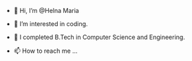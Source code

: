 - 👋 Hi, I’m @Helna Maria
- 👀 I’m interested in coding.
- 🌱 I completed B.Tech in Computer Science and Engineering.

- 📫 How to reach me ...

<!---
HelnaMaria/HelnaMaria is a ✨ special ✨ repository because its `README.md` (this file) appears on your GitHub profile.
You can click the Preview link to take a look at your changes.
--->
